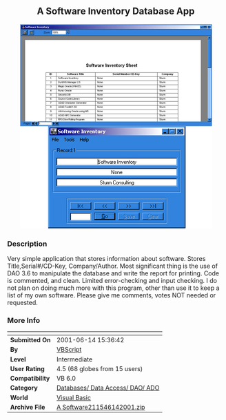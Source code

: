 ﻿<div align="center">

## A Software Inventory Database App

<img src="PIC2001614154362938.jpg">
</div>

### Description

Very simple application that stores information about software. Stores Title,Serial#/CD-Key, Company/Author. Most significant thing is the use of DAO 3.6 to manipulate the database and write the report for printing. Code is commented, and clean. Limited error-checking and input checking. I do not plan on doing much more with this program, other than use it to keep a list of my own software. Please give me comments, votes NOT needed or requested.
 
### More Info
 


<span>             |<span>
---                |---
**Submitted On**   |2001-06-14 15:36:42
**By**             |[VBScript](https://github.com/Planet-Source-Code/PSCIndex/blob/master/ByAuthor/vbscript.md)
**Level**          |Intermediate
**User Rating**    |4.5 (68 globes from 15 users)
**Compatibility**  |VB 6\.0
**Category**       |[Databases/ Data Access/ DAO/ ADO](https://github.com/Planet-Source-Code/PSCIndex/blob/master/ByCategory/databases-data-access-dao-ado__1-6.md)
**World**          |[Visual Basic](https://github.com/Planet-Source-Code/PSCIndex/blob/master/ByWorld/visual-basic.md)
**Archive File**   |[A Software211546142001\.zip](https://github.com/Planet-Source-Code/vbscript-a-software-inventory-database-app__1-24084/archive/master.zip)








